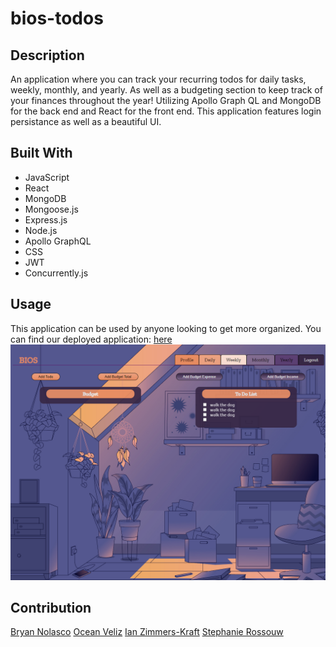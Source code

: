 # bios-todos

## Description
An application where you can track your recurring todos for daily tasks, weekly, monthly, and yearly. As well as a budgeting section to keep track of your finances throughout the year! Utilizing Apollo Graph QL and MongoDB for the back end and React for the front end.  This application features login persistance as well as a beautiful UI.

## Built With
* JavaScript
* React
* MongoDB
* Mongoose.js
* Express.js
* Node.js
* Apollo GraphQL
* CSS
* JWT
* Concurrently.js

## Usage
This application can be used by anyone looking to get more organized. You can find our deployed application: [here](https://biostodos.herokuapp.com/)
![login-preview](./client/public/bios-preview.png)

## Contribution
[Bryan Nolasco](https://github.com/bryannolasco11)
[Ocean Veliz](https://github.com/oceanlatte)
[Ian Zimmers-Kraft](https://github.com/TheTrueZK)
[Stephanie Rossouw](https://github.com/strossouw)
